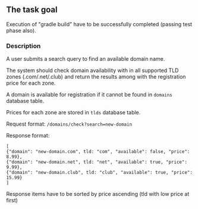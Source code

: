 ## The task goal
Execution of "gradle build" have to be successfully completed (passing test phase also).

### Description
A user submits a search query to find an available domain name.

The system should check domain availability with in all supported TLD zones (.com/.net/.club) and return the results among with the registration price for each zone.

A domain is available for registration if it cannot be found in `domains` database table.

Prices for each zone are stored in `tlds` database table.

Request format: `/domains/check?search=new-domain`

Response format:
```
[
{"domain": "new-domain.com", tld: "com", "available": false, "price": 8.99},
{"domain": "new-domain.net", tld: "net", "available": true, "price": 9.99},
{"domain": "new-domain.club", tld: "club", "available": true, "price": 15.99}
]
```
Response items have to be sorted by price ascending (tld with low price at first)